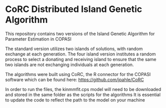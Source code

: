 # CoRC Distributed Island Genetic Algorithm
This repository contains two versions of the Island Genetic Algorithm for Parameter Estimation in COPASI

The standard version utilizes two islands of solutions, with random exchange at each generation. The four island version institutes a random process to select a donating and receiving island to ensure that the same two islands are not exchanging individuals at each generation.

The algorithms were built using CoRC, the R connector for the COPASI software which can be found here:
https://github.com/jpahle/CoRC

In order to run the files, the kinmmfit.cps model will need to be downloaded and stored in the same folder as the scripts for the algorithms
It is essential to update the code to reflect the path to the model on your machine

